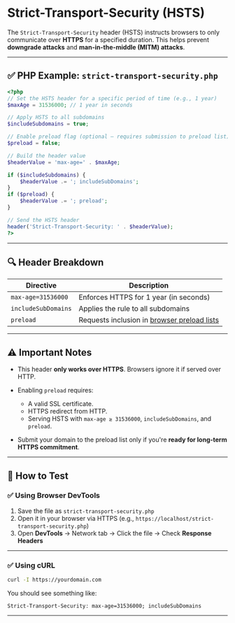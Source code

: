 
# **Strict-Transport-Security (HSTS)**

The `Strict-Transport-Security` header (HSTS) instructs browsers to only communicate over **HTTPS** for a specified duration. This helps prevent **downgrade attacks** and **man-in-the-middle (MITM) attacks**.

---

## ✅ PHP Example: `strict-transport-security.php`

```php
<?php
// Set the HSTS header for a specific period of time (e.g., 1 year)
$maxAge = 31536000; // 1 year in seconds

// Apply HSTS to all subdomains
$includeSubdomains = true;

// Enable preload flag (optional — requires submission to preload list)
$preload = false;

// Build the header value
$headerValue = 'max-age=' . $maxAge;

if ($includeSubdomains) {
    $headerValue .= '; includeSubDomains';
}
if ($preload) {
    $headerValue .= '; preload';
}

// Send the HSTS header
header('Strict-Transport-Security: ' . $headerValue);
?>
```

---

## 🔍 Header Breakdown

| **Directive**       | **Description**                                                         |
| ------------------- | ----------------------------------------------------------------------- |
| `max-age=31536000`  | Enforces HTTPS for 1 year (in seconds)                                  |
| `includeSubDomains` | Applies the rule to all subdomains                                      |
| `preload`           | Requests inclusion in [browser preload lists](https://hstspreload.org/) |

---

## ⚠️ Important Notes

* This header **only works over HTTPS**. Browsers ignore it if served over HTTP.
* Enabling `preload` requires:

  * A valid SSL certificate.
  * HTTPS redirect from HTTP.
  * Serving HSTS with `max-age ≥ 31536000`, `includeSubDomains`, and `preload`.
* Submit your domain to the preload list only if you're **ready for long-term HTTPS commitment**.

---

## 🧪 How to Test

### ✅ Using Browser DevTools

1. Save the file as `strict-transport-security.php`
2. Open it in your browser via HTTPS (e.g., `https://localhost/strict-transport-security.php`)
3. Open **DevTools** → Network tab → Click the file → Check **Response Headers**

---

### ✅ Using cURL

```bash
curl -I https://yourdomain.com
```

You should see something like:

```
Strict-Transport-Security: max-age=31536000; includeSubDomains
```

---

